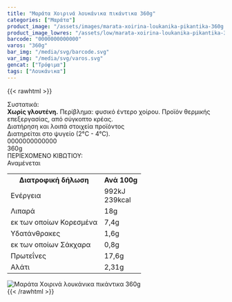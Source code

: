 ```yaml
---
title: "Μαράτα Xοιρινά λουκάνικα πικάντικα 360g"
categories: ["Μαράτα"]
product_image: "/assets/images/marata-xoirina-loukanika-pikantika-360g.jpg"
product_image_lowres: "/assets/low/marata-xoirina-loukanika-pikantika-360g.jpg"
barcode: "0000000000000"
varos: "360g"
bar_img: "/media/svg/barcode.svg"
var_img: "/media/svg/varos.svg"
gencat: ["Τρόφιμα"]
tags: ["Λουκάνικα"]
---
```

{{< rawhtml >}}

<div class="sload374"><div class="product"><div id="sistatika">Συστατικά:</div><div class="alltext"><b>Χωρίς γλουτένη.</b> Περίβλημα: φυσικό έντερο χοίρου. Προϊόν θερμικής επεξεργασίας, από σύγκοπτο κρέας.</div><div id="loipa">Διατήρηση και λοιπά στοιχεία προϊόντος</div><div class="alltext">Διατηρείται στο ψυγείο (2°C - 4°C).</div><div id="barcode"><div id="barimage1"></div><span id="bartext">0000000000000</span></div><div id="varos"><div id="varosimage1"></div><span id="varostext">360g</span></div><div id="kivotio">ΠΕΡΙΕΧΟΜΕΝΟ ΚΙΒΩΤΙΟΥ:<br>Αναμένεται</div><div class="tabout"><table id="diatable"><tbody><tr><th>Διατροφική δήλωση</th><th>Ανά 100g</th></tr><tr><td class="texr2">Ενέργεια</td><td class="texr">992kJ<br>239kcal</td></tr><tr><td class="texr2">Λιπαρά</td><td class="texr">18g</td></tr><tr><td class="gray">εκ των οποίων Κορεσµένα</td><td class="gray2">7,4g</td></tr><tr><td class="texr2">Yδατάνθρακες</td><td class="texr">1,6g</td></tr><tr><td class="gray">εκ των οποίων Σάκχαρα</td><td class="gray2">0,8g</td></tr><tr><td class="texr2">Πρωτεΐνες</td><td class="texr">17,6g</td></tr><tr><td class="texr2">Αλάτι</td><td class="texr">2,31g</td></tr></tbody></table></div><div class="pimg"><img alt="Μαράτα Xοιρινά λουκάνικα πικάντικα 360g" title="Μαράτα Xοιρινά λουκάνικα πικάντικα 360g" src="/assets/images/marata-xoirina-loukanika-pikantika-360g.jpg"></div></div></div>
{{< /rawhtml >}}


